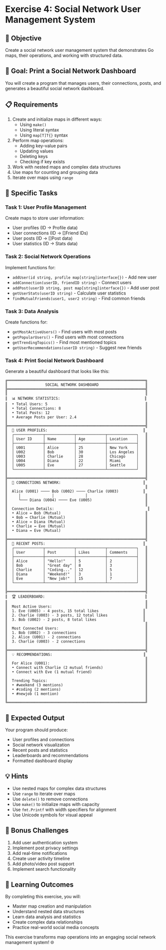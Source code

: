 # Exercise 4: Social Network User Management System

## 🎯 **Objective**
Create a social network user management system that demonstrates Go maps, their operations, and working with structured data.

## 🎨 **Goal: Print a Social Network Dashboard**

You will create a program that manages users, their connections, posts, and generates a beautiful social network dashboard.

## 📋 **Requirements**
1. Create and initialize maps in different ways:
   - Using `make()`
   - Using literal syntax
   - Using `map[T]T{}` syntax
2. Perform map operations:
   - Adding key-value pairs
   - Updating values
   - Deleting keys
   - Checking if key exists
3. Work with nested maps and complex data structures
4. Use maps for counting and grouping data
5. Iterate over maps using `range`

## 🎯 **Specific Tasks**

### **Task 1: User Profile Management**
Create maps to store user information:
- User profiles (ID -> Profile data)
- User connections (ID -> []Friend IDs)
- User posts (ID -> []Post data)
- User statistics (ID -> Stats data)

### **Task 2: Social Network Operations**
Implement functions for:
- `addUser(id string, profile map[string]interface{})` - Add new user
- `addConnection(userID, friendID string)` - Connect users
- `addPost(userID string, post map[string]interface{})` - Add user post
- `getUserStats(userID string)` - Calculate user statistics
- `findMutualFriends(user1, user2 string)` - Find common friends

### **Task 3: Data Analysis**
Create functions for:
- `getMostActiveUsers()` - Find users with most posts
- `getPopularUsers()` - Find users with most connections
- `getTrendingTopics()` - Find most mentioned topics
- `getUserRecommendations(userID string)` - Suggest new friends

### **Task 4: Print Social Network Dashboard**
Generate a beautiful dashboard that looks like this:

```
╔══════════════════════════════════════════════════════════════╗
║                 SOCIAL NETWORK DASHBOARD                     ║
╠══════════════════════════════════════════════════════════════╣
║                                                              ║
║  📊 NETWORK STATISTICS:                                      ║
║  • Total Users: 5                                            ║
║  • Total Connections: 8                                      ║
║  • Total Posts: 12                                           ║
║  • Average Posts per User: 2.4                               ║
║                                                              ║
╠══════════════════════════════════════════════════════════════╣
║  👥 USER PROFILES:                                           ║
║  ┌─────────────┬─────────────┬─────────────┬─────────────┐   ║
║  │ User ID     │ Name        │ Age         │ Location    │   ║
║  ├─────────────┼─────────────┼─────────────┼─────────────┤   ║
║  │ U001        │ Alice       │ 25          │ New York    │   ║
║  │ U002        │ Bob         │ 30          │ Los Angeles │   ║
║  │ U003        │ Charlie     │ 28          │ Chicago     │   ║
║  │ U004        │ Diana       │ 22          │ Miami       │   ║
║  │ U005        │ Eve         │ 27          │ Seattle     │   ║
║  └─────────────┴─────────────┴─────────────┴─────────────┘   ║
║                                                              ║
╠══════════════════════════════════════════════════════════════╣
║  🔗 CONNECTIONS NETWORK:                                     ║
║                                                              ║
║  Alice (U001) ──── Bob (U002) ──── Charlie (U003)           ║
║     │              │              │                          ║
║     └─── Diana (U004) ──── Eve (U005)                        ║
║                                                              ║
║  Connection Details:                                          ║
║  • Alice ↔ Bob (Mutual)                                      ║
║  • Bob ↔ Charlie (Mutual)                                    ║
║  • Alice ↔ Diana (Mutual)                                    ║
║  • Charlie ↔ Eve (Mutual)                                    ║
║  • Diana ↔ Eve (Mutual)                                      ║
║                                                              ║
╠══════════════════════════════════════════════════════════════╣
║  📝 RECENT POSTS:                                            ║
║  ┌─────────────┬─────────────┬─────────────┬─────────────┐   ║
║  │ User        │ Post        │ Likes       │ Comments    │   ║
║  ├─────────────┼─────────────┼─────────────┼─────────────┤   ║
║  │ Alice       │ "Hello!"    │ 5           │ 2           │   ║
║  │ Bob         │ "Great day" │ 8           │ 3           │   ║
║  │ Charlie     │ "Coding..." │ 12          │ 5           │   ║
║  │ Diana       │ "Weekend!"  │ 3           │ 1           │   ║
║  │ Eve         │ "New job!"  │ 15          │ 7           │   ║
║  └─────────────┴─────────────┴─────────────┴─────────────┘   ║
║                                                              ║
╠══════════════════════════════════════════════════════════════╣
║  🏆 LEADERBOARD:                                             ║
║                                                              ║
║  Most Active Users:                                          ║
║  1. Eve (U005) - 4 posts, 15 total likes                    ║
║  2. Charlie (U003) - 3 posts, 12 total likes                ║
║  3. Bob (U002) - 2 posts, 8 total likes                     ║
║                                                              ║
║  Most Connected Users:                                       ║
║  1. Bob (U002) - 3 connections                               ║
║  2. Alice (U001) - 2 connections                             ║
║  3. Charlie (U003) - 2 connections                           ║
║                                                              ║
╠══════════════════════════════════════════════════════════════╣
║  💡 RECOMMENDATIONS:                                         ║
║                                                              ║
║  For Alice (U001):                                           ║
║  • Connect with Charlie (2 mutual friends)                   ║
║  • Connect with Eve (1 mutual friend)                        ║
║                                                              ║
║  Trending Topics:                                            ║
║  • #weekend (3 mentions)                                     ║
║  • #coding (2 mentions)                                      ║
║  • #newjob (1 mention)                                       ║
║                                                              ║
╚══════════════════════════════════════════════════════════════╝
```

## 🎯 **Expected Output**
Your program should produce:
- User profiles and connections
- Social network visualization
- Recent posts and statistics
- Leaderboards and recommendations
- Formatted dashboard display

## 💡 **Hints**
- Use nested maps for complex data structures
- Use `range` to iterate over maps
- Use `delete()` to remove connections
- Use `make()` to initialize maps with capacity
- Use `fmt.Printf` with width specifiers for alignment
- Use Unicode symbols for visual appeal

## 🚀 **Bonus Challenges**
1. Add user authentication system
2. Implement post privacy settings
3. Add real-time notifications
4. Create user activity timeline
5. Add photo/video post support
6. Implement search functionality

## 🎨 **Learning Outcomes**
By completing this exercise, you will:
- Master map creation and manipulation
- Understand nested data structures
- Learn data analysis and statistics
- Create complex data relationships
- Practice real-world social media concepts

This exercise transforms map operations into an engaging social network management system! 🌐
